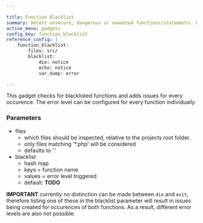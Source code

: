 ```yaml
---

title: Function Blacklist
summary: Detect unsecure, dangerous or unwanted functions/statements. Error level can be configured individually.
active_menu: gadgets
config_key: function_blacklist
reference_config: |
    function_blacklist:
        files: src/
        blacklist:
            die: notice
            echo: notice
            var_dump: error

---
```


This gadget checks for blacklisted functions and adds issues for every occurence. The error level can be configured for every function individually.

### Parameters

* files
    * which files should be inspected, relative to the projects root folder.
    * only files matching '*.php' will be considered
    * defaults to '.'
* blacklist
    * hash map
    * keys = function name
    * values = error level triggered
    * default: **TODO**

**IMPORTANT** currently no distinction can be made between `die` and `exit`, therefore listing one of these in the blacklist parameter will result in issues being created for occurences of both functions. As a result, different error levels are also not possible.


